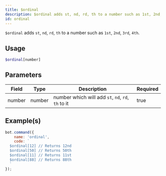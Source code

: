 ```yaml
---
title: $ordinal
description: $ordinal adds st, nd, rd, th to a number such as 1st, 2nd, 3rd, 4th.
id: ordinal
---
```


`$ordinal` adds `st`, `nd`, `rd`, `th` to a number such as `1st`, `2nd`, `3rd`, `4th`.

## Usage

```php
$ordinal[number]
```

## Parameters

| Field  | Type   | Description                                        | Required |
|--------|--------|----------------------------------------------------|----------|
| number | number | number which will add `st`, `nd`, `rd`, `th` to it | true     |

## Example(s)

```javascript
bot.command({
    name: 'ordinal',
    code: `
  $ordinal[12] // Returns 12nd 
  $ordinal[50] // Returns 50th
  $ordinal[11] // Returns 11st
  $ordinal[88] // Returns 88th
  `
});
```
